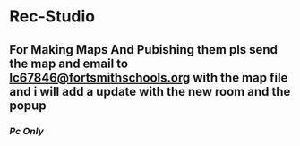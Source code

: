 # Rec-Studio
## For Making Maps And Pubishing them pls send the map and email to lc67846@fortsmithschools.org with the map file and i will add a update with the new room and the popup
### *Pc Only*
